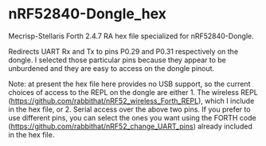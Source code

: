 # nRF52840-Dongle_hex
Mecrisp-Stellaris Forth 2.4.7 RA hex file specialized for nRF52840-Dongle.

Redirects UART Rx and Tx to pins P0.29 and P0.31 respectively on the dongle. I selected
those particular pins because they appear to be unburdened and they are easy to 
access on the dongle pinout.  

Note: at present the hex file here provides no USB support, so the current choices of access to the REPL 
on the dongle are either 1.  The wireless REPL (https://github.com/rabbithat/nRF52_wireless_Forth_REPL), 
which I include in the hex file, or 2. Serial access over the above two pins.  If you prefer to use different 
pins, you can select the ones you want using the FORTH code (https://github.com/rabbithat/nRF52_change_UART_pins) 
already included in the hex file.
